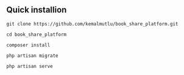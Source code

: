 ## Quick installion

``` 
git clone https://github.com/kemalmutlu/book_share_platform.git

cd book_share_platform

composer install

php artisan migrate 

php artisan serve
```
